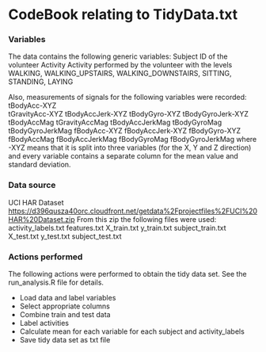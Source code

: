 # CodeBook relating to TidyData.txt

### Variables
The data contains the following generic variables:
Subject             ID of the volunteer
Activity            Activity performed by the volunteer with the levels WALKING, WALKING_UPSTAIRS, 
                    WALKING_DOWNSTAIRS, SITTING, STANDING, LAYING

Also, measurements of signals for the following variables were recorded:
tBodyAcc-XYZ         
tGravityAcc-XYZ
tBodyAccJerk-XYZ
tBodyGyro-XYZ
tBodyGyroJerk-XYZ
tBodyAccMag
tGravityAccMag
tBodyAccJerkMag
tBodyGyroMag
tBodyGyroJerkMag
fBodyAcc-XYZ
fBodyAccJerk-XYZ
fBodyGyro-XYZ
fBodyAccMag
fBodyAccJerkMag
fBodyGyroMag
fBodyGyroJerkMag
where -XYZ means that it is split into three variables (for the X, Y and Z direction) and every variable contains a separate column for the mean value and standard deviation.  

### Data source 
UCI HAR Dataset
https://d396qusza40orc.cloudfront.net/getdata%2Fprojectfiles%2FUCI%20HAR%20Dataset.zip 
From this zip the following files were used:
activity_labels.txt
features.txt
X_train.txt
y_train.txt
subject_train.txt
X_test.txt
y_test.txt
subject_test.txt

### Actions performed
The following actions were performed to obtain the tidy data set. See the run_analysis.R file for details.
- Load data and label variables 
- Select appropriate columns
- Combine train and test data
- Label activities
- Calculate mean for each variable for each subject and activity_labels
- Save tidy data set as txt file